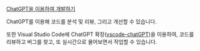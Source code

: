 [ChatGPT을 이용하여 개발하기](https://www.youtube.com/watch?v=VbqbnO8n48w)

ChatGPT를 이용해 코드를 분석 및 리뷰, 그리고 개선할 수 있습니다.

또한 Visual Studio Code에 ChatGPT 확장([vscode-chatGPT](https://github.com/gencay/vscode-chatgpt))을 이용하여, 코드를 리뷰하고 버그를 찾고, 또 실시간으로 물어보면서 작업할 수 있습니다.